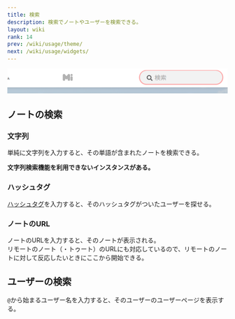 ```yaml
---
title: 検索
description: 検索でノートやユーザーを検索できる。
layout: wiki
rank: 14
prev: /wiki/usage/theme/
next: /wiki/usage/widgets/
---
```

![検索窓](/files/images/imports/2019/03/kensakumado.png)

## ノートの検索
### 文字列
単純に文字列を入力すると、その単語が含まれたノートを検索できる。

**文字列検索機能を利用できないインスタンスがある。**

### ハッシュタグ
[ハッシュタグ](hashtag)を入力すると、そのハッシュタグがついたユーザーを探せる。

### ノートのURL
ノートのURLを入力すると、そのノートが表示される。  
リモートのノート（・トゥート）のURLにも対応しているので、リモートのノートに対して反応したいときにここから開始できる。

## ユーザーの検索
`@`から始まるユーザー名を入力すると、そのユーザーのユーザーページを表示する。
